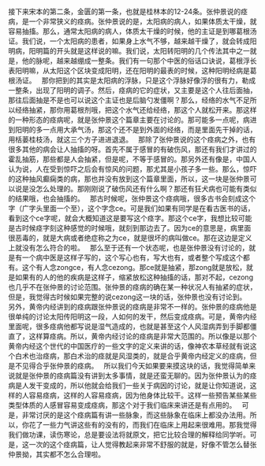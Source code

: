 接下来宋本的第二条，金匮的第一条，也就是桂林本的12-24条。张仲景说的痉病，是一个非常狭义的痉病。张仲景说的是，太阳病的病人，如果体质太干燥，就容易抽搐。那么，通常太阳病的病人，体质太干燥的时候，他的主证是到哪葛根汤证。我们说，一个太阳病的患者，如果身上水气不够，越来越干燥了，就会转成阳明病，阳明篇的开头就是这样说的嘛。我们说，太阳转阳明的几个传法其中之一就是，他的脉呢，越来越绷成一整条。我们有一句那个中医的俗话口诀说，葛根浮长表阳明嘛，从太阳这个区块变成阳明，还在阳明的最表的时候，这种阳明经病是葛根汤证。
 
那你把到的其实是太阳病的浮脉，只是这个浮脉好像浮的很有力，勒成一整条，出现了阳明的调子。然后，痉病的它的症状，又主要是这个人往后面抽，那往后面抽是不是也可以说这个主证也是后脑勺发僵啊？那么，经络的水气不足所以经络抽紧，那你用葛根剂哦，把这个水气还给经络，那这个人就松开来。那这样的一种形态的痉病呢，就是张仲景这个篇章主要在讨论的。那可能多一点呢，病进到阳明的多一点用大承气汤，那这个还不是到外面的经络，而是里面先干掉的话，用栝蒌桂枝汤，就这三个方子进进退退。
 
那除了张仲景说的这个痉病之外，也有很多其他的病会让人抽搐的呀。首先不属于感冒的有破伤风，那还有我们才讲过的霍乱抽筋，那些都是人会抽紧，但是呢，不等于感冒的。那另外还有像是，中国人认为说，人在受到惊吓之后会有惊风的问题，那尤其是小孩子多一些。那么，惊吓的这种抽风癫痫类的病，那也并没有放到这个篇章里面，所以，这一块是张仲景可以说是没怎么处理的。那刚刚说了破伤风还有什么啊？那还有狂犬病也可能有类似的结果哦，也会抽搐的。
 
那古时候呢，张仲景这个痉病哦，很多古书会刻成这个字（广字头里面一个至），这个字念ce。可是我们如果有同学是在看古医书的话，看到这个ce字呢，就会大概知道这是要写这个痉字。那这个ce字，我想比较可能是古时候痉字刻这种感觉的时候哦，就刻到那边去了。因为ce的意思是，病里面很恶毒的，就是大病或者绝症称之为ce，就是很坏的病叫做ce。那在这边是定义上就没有怎么符合的啦。
 
那么至于还有一个状态呢，也是张仲景没有讨论的，就是有一个病中医是这样子写的，这个写心也有，写大也有，或者整个写成这个都有。这个有人念zongce，有人念cezong。那ce就是抽紧，那zong就是放松，就是如果有的人的他的疾病是这样子，缩紧放松这种抽搐的话，那对不起，cezong也几乎不在张仲景的讨论范围。张仲景的痉病的确在某一种状况人有抽紧的症状，但是，我觉得古时候如果完整的说cezong这一块的话，张仲景也没有讨论到。
 
另外，黄帝内经讲到的痉病跟张仲景说的痉病是非常不一样的。张仲景的痉病他是很单纯的讨论太阳传阳明这一段，人如何的发干，然后变成痉病。可是，黄帝内经里面呢，很多痉病他都写说是湿气造成的，也就是甚至这个人风湿病弄到手脚都僵直了，这样算痉病。所以，黄帝内经讨论的痉病是非常大范围的。所以像是以那个黄帝内经这个世代的中国医疗的一些文字的定义来讲的话，像神农本草经就有说这个白术也治痉病，那白术治的痉就是风湿类的，就是合乎黄帝内经定义的痉病，但是不见得合乎张仲景的痉病。
 
所以我们今天如果要来摸这块的话，我觉得简单来说就是张仲景的痉病篇没有讲到太多事情，就是还蛮无聊的。因为张仲景认为的痉病是人发干变成的，所以他就会给我们一些关于病因的讨论，就是让你知道说，这样的人容易痉病，这样的人容易痉病，因为他身体比较干。这样一些预告某些某些类型体质的人感冒容易变成痉病，那这个对于我们临床来讲还是有点用的。
 
可是，非常讨厌的是这个痉病篇有讲一些脉象，而这些脉象在临床上都没办法用。所以，你花了一些力气讲这些有的没有的，而我们在临床上用起来很难用。那我觉得我们做功课，读伤寒论，总是要设法将就原文，把它比较合理的解释给同学听。可是，这一次的这个痉病篇，让人觉得教起来非常不舒服的就是，好像不管怎么替张仲景拗，其实都不怎么合理啦。

